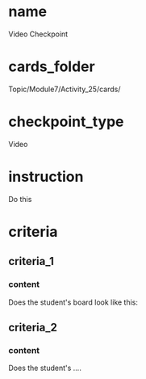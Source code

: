 # name
Video Checkpoint           
 
# cards_folder
Topic/Module7/Activity_25/cards/

# checkpoint_type
Video

# instruction
Do this

# criteria

## criteria_1

### content
Does the student's board look like this:

## criteria_2

### content
Does the student's ....
